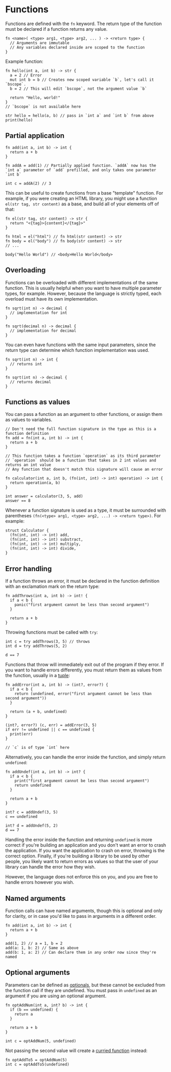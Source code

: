 # Functions

Functions are defined with the `fn` keyword. The return type of the function must be declared if a function returns any value.

```
fn <name>( <type> arg1, <type> arg2, ... ) -> <return type> {
  // Arguments are immutable
  // Any variables declared inside are scoped to the function
}
```

Example function:

```
fn hello(int a, int b) -> str {
  a = 2 // Error
  mut int b = b // Creates new scoped variable `b`, let's call it `bscope`.
  b = 2 // This will edit `bscope`, not the argument value `b`

  return "Hello, world!"
}
// `bscope` is not available here

str hello = hello(a, b) // pass in `int a` and `int b` from above
print(hello)
```

## Partial application

```
fn add(int a, int b) -> int {
  return a + b
}

fn addA = add(1) // Partially applied function. `addA` now has the `int a` parameter of `add` prefilled, and only takes one parameter `int b`

int c = addA(2) // 3
```

This can be useful to create functions from a base "template" function. For example, if you were creating an HTML library, you might use a function `el(str tag, str content)` as a base, and build all of your elements off of that:

```
fn el(str tag, str content) -> str {
  return "<{tag}>{content}</{tag}>"
}

fn html = el("html") // fn html(str content) -> str
fn body = el("body") // fn body(str content) -> str
// ...

body("Hello World") // <body>Hello World</body>
```

## Overloading

Functions can be overloaded with different implementations of the same function. This is usually helpful when you want to have multiple parameter types, for example. However, because the language is strictly typed, each overload must have its own implementation.

```
fn sqrt(int n) -> decimal {
  // implementation for int
}

fn sqrt(decimal n) -> decimal {
  // implementation for decimal
}
```

You can even have functions with the same input parameters, since the return type can determine which function implementation was used.

```
fn sqrt(int n) -> int {
  // returns int
}

fn sqrt(int n) -> decimal {
  // returns decimal
}
```

## Functions as values

You can pass a function as an argument to other functions, or assign them as values to variables.

```
// Don't need the full function signature in the type as this is a function definition
fn add = fn(int a, int b) -> int {
  return a + b
}

// This function takes a function `operation` as its third parameter
// `operation` should be a function that takes in 2 int values and returns an int value
// Any function that doesn't match this signature will cause an error

fn calculator(int a, int b, (fn(int, int) -> int) operation) -> int {
  return operation(a, b)
}

int answer = calculator(3, 5, add)
answer == 8
```

Whenever a function signature is used as a type, it must be surrounded with parentheses `(fn(<type> arg1, <type> arg2, ...) -> <return type>)`. For example:

```
struct Calculator {
  (fn(int, int) -> int) add,
  (fn(int, int) -> int) substract,
  (fn(int, int) -> int) multiply,
  (fn(int, int) -> int) divide,
}
```

## Error handling

If a function throws an error, it must be declared in the function definition with an exclamation mark on the return type:

```
fn addThrows(int a, int b) -> int! {
  if a < b {
    panic("first argument cannot be less than second argument")
  }

  return a + b
}
```

Throwing functions must be called with `try`:

```
int c = try addThrows(3, 5) // throws
int d = try addThrows(5, 2)

d == 7
```

Functions that throw will immediately exit out of the program if they error. If you want to handle errors differently, you must return them as values from the function, usually in a [tuple](#tuples):

```
fn addError(int a, int b) -> (int?, error?) {
  if a < b {
    return (undefined, error("first argument cannot be less than second argument"))
  }

  return (a + b, undefined)
}

(int?, error?) (c, err) = addError(3, 5)
if err != undefined || c == undefined {
  print(err)
}

// `c` is of type `int` here
```

Alternatively, you can handle the error inside the function, and simply return `undefined`:

```
fn addUndef(int a, int b) -> int? {
  if a < b {
    print("first argument cannot be less than second argument")
    return undefined
  }

  return a + b
}

int? c = addUndef(3, 5)
c == undefined

int? d = addUndef(5, 2)
d == 7
```

Handling the error inside the function and returning `undefined` is more correct if you're building an application and you don't want an error to crash the application. If you want the application to crash on error, throwing is the correct option. Finally, if you're building a library to be used by other people, you likely want to return errors as values so that the user of your library can handle the error how they wish.

However, the language does not enforce this on you, and you are free to handle errors however you wish.

## Named arguments

Function calls can have named arguments, though this is optional and only for clarity, or in case you'd like to pass in arguments in a different order.

```
fn add(int a, int b) -> int {
  return a + b
}

add(1, 2) // a = 1, b = 2
add(a: 1, b: 2) // Same as above
add(b: 1, a: 2) // Can declare them in any order now since they're named
```

## Optional arguments

Parameters can be defined as [optionals](#optional-values), but these cannot be excluded from the function call if they are undefined. You must pass in `undefined` as an argument if you are using an optional argument.

```
fn optAddNum(int a, int? b) -> int {
  if (b == undefined) {
    return a
  }

  return a + b
}

int c = optAddNum(5, undefined)
```

Not passing the second value will create a [curried function](#currying) instead:

```
fn optAddTo5 = optAddNum(5)
int c = optAddTo5(undefined)
```
